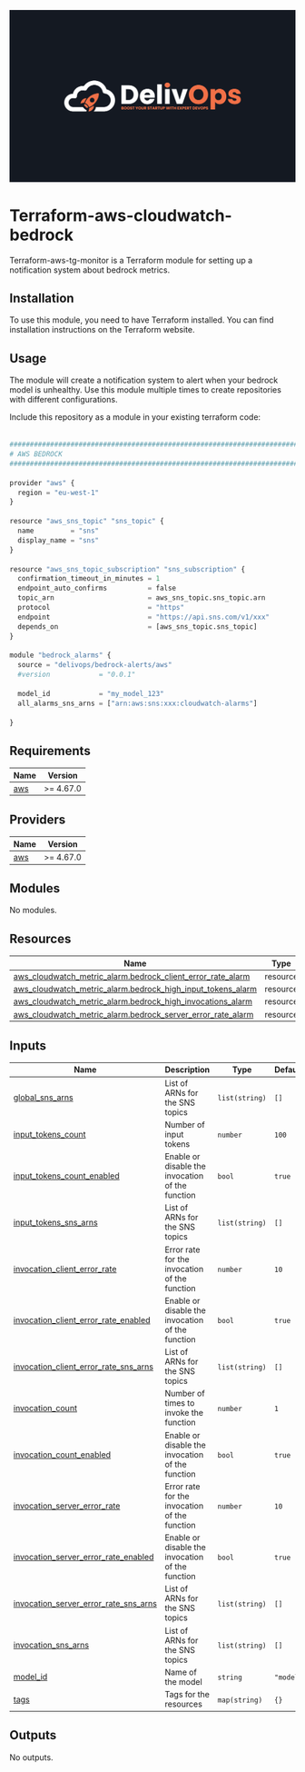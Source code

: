 ![image info](logo.jpeg)

# Terraform-aws-cloudwatch-bedrock

Terraform-aws-tg-monitor is a Terraform module for setting up a notification system about bedrock metrics.

## Installation

To use this module, you need to have Terraform installed. You can find installation instructions on the Terraform website.

## Usage

The module will create a notification system to alert when your bedrock model is unhealthy.
Use this module multiple times to create repositories with different configurations.

Include this repository as a module in your existing terraform code:

```python

################################################################################
# AWS BEDROCK
################################################################################

provider "aws" {
  region = "eu-west-1"
}

resource "aws_sns_topic" "sns_topic" {
  name         = "sns"
  display_name = "sns"
}

resource "aws_sns_topic_subscription" "sns_subscription" {
  confirmation_timeout_in_minutes = 1
  endpoint_auto_confirms          = false
  topic_arn                       = aws_sns_topic.sns_topic.arn
  protocol                        = "https"
  endpoint                        = "https://api.sns.com/v1/xxx"
  depends_on                      = [aws_sns_topic.sns_topic]
}

module "bedrock_alarms" {
  source = "delivops/bedrock-alerts/aws"
  #version            = "0.0.1"

  model_id            = "my_model_123"
  all_alarms_sns_arns = ["arn:aws:sns:xxx:cloudwatch-alarms"]

}

```

<!-- BEGIN_TF_DOCS -->

## Requirements

| Name                                                   | Version   |
| ------------------------------------------------------ | --------- |
| <a name="requirement_aws"></a> [aws](#requirement_aws) | >= 4.67.0 |

## Providers

| Name                                             | Version   |
| ------------------------------------------------ | --------- |
| <a name="provider_aws"></a> [aws](#provider_aws) | >= 4.67.0 |

## Modules

No modules.

## Resources

| Name                                                                                                                                                               | Type     |
| ------------------------------------------------------------------------------------------------------------------------------------------------------------------ | -------- |
| [aws_cloudwatch_metric_alarm.bedrock_client_error_rate_alarm](https://registry.terraform.io/providers/hashicorp/aws/latest/docs/resources/cloudwatch_metric_alarm) | resource |
| [aws_cloudwatch_metric_alarm.bedrock_high_input_tokens_alarm](https://registry.terraform.io/providers/hashicorp/aws/latest/docs/resources/cloudwatch_metric_alarm) | resource |
| [aws_cloudwatch_metric_alarm.bedrock_high_invocations_alarm](https://registry.terraform.io/providers/hashicorp/aws/latest/docs/resources/cloudwatch_metric_alarm)  | resource |
| [aws_cloudwatch_metric_alarm.bedrock_server_error_rate_alarm](https://registry.terraform.io/providers/hashicorp/aws/latest/docs/resources/cloudwatch_metric_alarm) | resource |

## Inputs

| Name                                                                                                                                             | Description                                      | Type           | Default   | Required |
| ------------------------------------------------------------------------------------------------------------------------------------------------ | ------------------------------------------------ | -------------- | --------- | :------: |
| <a name="input_all_alarms_sns_arns"></a> [global_sns_arns](#input_global_sns_arns)                                                               | List of ARNs for the SNS topics                  | `list(string)` | `[]`      |    no    |
| <a name="input_input_tokens_count"></a> [input_tokens_count](#input_input_tokens_count)                                                          | Number of input tokens                           | `number`       | `100`     |    no    |
| <a name="input_input_tokens_count_enabled"></a> [input_tokens_count_enabled](#input_input_tokens_count_enabled)                                  | Enable or disable the invocation of the function | `bool`         | `true`    |    no    |
| <a name="input_input_tokens_sns_arns"></a> [input_tokens_sns_arns](#input_input_tokens_sns_arns)                                                 | List of ARNs for the SNS topics                  | `list(string)` | `[]`      |    no    |
| <a name="input_invocation_client_error_rate"></a> [invocation_client_error_rate](#input_invocation_client_error_rate)                            | Error rate for the invocation of the function    | `number`       | `10`      |    no    |
| <a name="input_invocation_client_error_rate_enabled"></a> [invocation_client_error_rate_enabled](#input_invocation_client_error_rate_enabled)    | Enable or disable the invocation of the function | `bool`         | `true`    |    no    |
| <a name="input_invocation_client_error_rate_sns_arns"></a> [invocation_client_error_rate_sns_arns](#input_invocation_client_error_rate_sns_arns) | List of ARNs for the SNS topics                  | `list(string)` | `[]`      |    no    |
| <a name="input_invocation_count"></a> [invocation_count](#input_invocation_count)                                                                | Number of times to invoke the function           | `number`       | `1`       |    no    |
| <a name="input_invocation_count_enabled"></a> [invocation_count_enabled](#input_invocation_count_enabled)                                        | Enable or disable the invocation of the function | `bool`         | `true`    |    no    |
| <a name="input_invocation_server_error_rate"></a> [invocation_server_error_rate](#input_invocation_server_error_rate)                            | Error rate for the invocation of the function    | `number`       | `10`      |    no    |
| <a name="input_invocation_server_error_rate_enabled"></a> [invocation_server_error_rate_enabled](#input_invocation_server_error_rate_enabled)    | Enable or disable the invocation of the function | `bool`         | `true`    |    no    |
| <a name="input_invocation_server_error_rate_sns_arns"></a> [invocation_server_error_rate_sns_arns](#input_invocation_server_error_rate_sns_arns) | List of ARNs for the SNS topics                  | `list(string)` | `[]`      |    no    |
| <a name="input_invocation_sns_arns"></a> [invocation_sns_arns](#input_invocation_sns_arns)                                                       | List of ARNs for the SNS topics                  | `list(string)` | `[]`      |    no    |
| <a name="input_model_id"></a> [model_id](#input_model_id)                                                                                        | Name of the model                                | `string`       | `"model"` |    no    |
| <a name="input_tags"></a> [tags](#input_tags)                                                                                                    | Tags for the resources                           | `map(string)`  | `{}`      |    no    |

## Outputs

No outputs.

<!-- END_TF_DOCS -->

